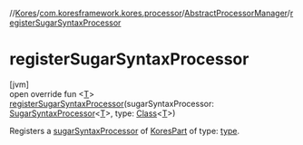 //[Kores](../../../index.md)/[com.koresframework.kores.processor](../index.md)/[AbstractProcessorManager](index.md)/[registerSugarSyntaxProcessor](register-sugar-syntax-processor.md)

# registerSugarSyntaxProcessor

[jvm]\
open override fun <[T](register-sugar-syntax-processor.md)> [registerSugarSyntaxProcessor](register-sugar-syntax-processor.md)(sugarSyntaxProcessor: [SugarSyntaxProcessor](../../com.koresframework.kores.sugar/-sugar-syntax-processor/index.md)<[T](register-sugar-syntax-processor.md)>, type: [Class](https://docs.oracle.com/javase/8/docs/api/java/lang/Class.html)<[T](register-sugar-syntax-processor.md)>)

Registers a [sugarSyntaxProcessor](register-sugar-syntax-processor.md) of [KoresPart](../../com.koresframework.kores/-kores-part/index.md) of type: [type](register-sugar-syntax-processor.md).
